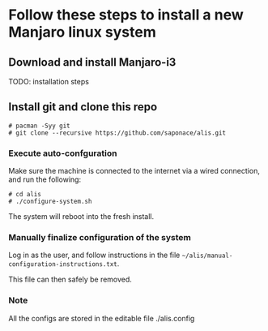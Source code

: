 # Follow these steps to install a new Manjaro linux system

## Download and install Manjaro-i3

TODO: installation steps

## Install git and clone this repo
```
# pacman -Syy git
# git clone --recursive https://github.com/saponace/alis.git
```

### Execute auto-confguration

Make sure the machine is connected to the internet via a wired connection, and run the following:
```
# cd alis
# ./configure-system.sh
```

The system will reboot into the fresh install.

### Manually finalize configuration of the system
Log in as the user, and follow instructions in the file `~/alis/manual-configuration-instructions.txt`.

This file can then safely be removed.


### Note
All the configs are stored in the editable file ./alis.config
